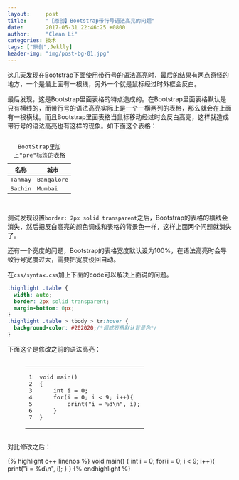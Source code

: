 ```yaml
---
layout:     post
title:      "【原创】Bootstrap带行号语法高亮的问题"
date:       2017-05-31 22:46:25 +0800
author:     "Clean Li"
categories: 技术
tags: ["原创",Jeklly]
header-img: "img/post-bg-01.jpg"
---
```

这几天发现在Bootstrap下面使用带行号的语法高亮时，最后的结果有两点奇怪的地方，一个是最上面有一根线，另外一个就是鼠标经过时外框会反白。

最后发现，这是Bootstrap里面表格的特点造成的。在Bootstrap里面表格默认是只有横线的，而带行号的语法高亮实际上是一个一横两列的表格，那么就会在上面有一根横线。而且Bootstrap里面表格当鼠标移动经过时会反白高亮，这样就造成带行号的语法高亮也有这样的现象。如下面这个表格：

<pre>
<table class="table">
  <caption>BootStrap里加上"pre"标签的表格</caption>
  <thead>
    <tr>
      <th>名称</th>
      <th>城市</th>
    </tr>
  </thead>
  <tbody>
    <tr>
      <td>Tanmay</td>
      <td>Bangalore</td>
    </tr>
    <tr>
      <td>Sachin</td>
      <td>Mumbai</td>
    </tr>
  </tbody>
</table>
</pre>

测试发现设置`border: 2px solid transparent`之后，Bootstrap的表格的横线会消失，然后把反白高亮的颜色调成和表格的背景色一样，这样上面两个问题就消失了。

还有一个宽度的问题，Bootstrap的表格宽度默认设为100%，在语法高亮时会导致行号宽度过大，需要把宽度设回自动。

在`css/syntax.css`加上下面的code可以解决上面说的问题。

```css
.highlight .table {
  width: auto;
  border: 2px solid transparent;
  margin-bottom: 0px;
}
.highlight .table > tbody > tr:hover {
  background-color: #202020;/*调成表格默认背景色*/
}
```
下面这个是修改之前的语法高亮：

<figure><pre><code class="language-c--" data-lang="c++"><table style="border-spacing: 0"><tbody class="highlight"><tr><td class="gutter gl" style="text-align: right"><pre class="lineno">1
2
3
4
5
6
7</pre></td><td class="code"><pre><span class="kt">void</span> <span class="nf">main</span><span class="p">()</span>
<span class="p">{</span>
    <span class="kt">int</span> <span class="n">i</span> <span class="o">=</span> <span class="mi">0</span><span class="p">;</span>
    <span class="k">for</span><span class="p">(</span><span class="n">i</span> <span class="o">=</span> <span class="mi">0</span><span class="p">;</span> <span class="n">i</span> <span class="o">&lt;</span> <span class="mi">9</span><span class="p">;</span> <span class="n">i</span><span class="o">++</span><span class="p">){</span>
        <span class="n">print</span><span class="p">(</span><span class="s">"i = %d</span><span class="se">\n</span><span class="s">"</span><span class="p">,</span> <span class="n">i</span><span class="p">);</span>
    <span class="p">}</span>
<span class="p">}</span><span class="w">
</span></pre></td></tr></tbody></table></code></pre></figure>

对比修改之后：

{% highlight c++ linenos %}
void main()
{
    int i = 0;
    for(i = 0; i < 9; i++){
        print("i = %d\n", i);
    }
}
{% endhighlight %}
